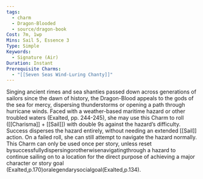 ```yaml
---
tags:
  - charm
  - Dragon-Blooded
  - source/dragon-book
Cost: 7m, 1wp
Mins: Sail 5, Essence 3
Type: Simple
Keywords:
  - Signature (Air)
Duration: Instant
Prerequisite Charms:
  - "[[Seven Seas Wind-Luring Chanty]]"
---
```

Singing ancient rimes and sea shanties passed down across generations of sailors since the dawn of history, the Dragon-Blood appeals to the gods of the sea for mercy, dispersing thunderstorms or opening a path through hurricane winds. Faced with a weather-based maritime hazard or other troubled waters (Exalted, pp. 244-245), she may use this Charm to roll ([[Charisma]] + [[Sail]]) with double 9s against the hazard’s difficulty. Success disperses the hazard entirely, without needing an extended [[Sail]] action. On a failed roll, she can still attempt to navigate the hazard normally. This Charm can only be used once per story, unless reset bysuccessfullydispersingorotherwisenavigatingthrough a hazard to continue sailing on to a location for the direct purpose of achieving a major character or story goal (Exalted,p.170)oralegendarysocialgoal(Exalted,p.134).